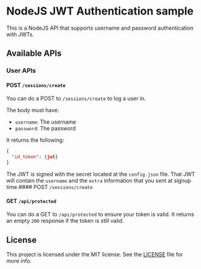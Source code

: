 # NodeJS JWT Authentication sample

This is a NodeJS API that supports username and password authentication with JWTs.

## Available APIs

### User APIs

#### POST `/sessions/create`

You can do a POST to `/sessions/create` to log a user in.

The body must have:

* `username`: The username
* `password`: The password

It returns the following:

```json
{
  "id_token": {jwt}
}
```

The JWT is signed with the secret located at the `config.json` file. That JWT will contain the `username` and the `extra` information that you sent at signup time.#### POST `/sessions/create`

#### GET `/api/protected`

You can do a GET to `/api/protected` to ensure your token is valid.  It returns an empty `200` response if the token is still valid.

## License

This project is licensed under the MIT license. See the [LICENSE](LICENSE) file for more info.